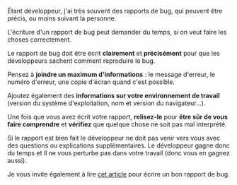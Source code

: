 Étant développeur, j'ai très souvent des rapports de bug, qui peuvent
être précis, ou moins suivant la personne.

L'écriture d'un rapport de bug peut demander du temps, si on veut faire
les choses correctement.

Le rapport de bug doit être écrit **clairement** et **précisément** pour
que les développeurs sachent comment reproduire le bug.

Pensez à **joindre un maximum d'informations** : le message d'erreur, le
numéro d'erreur, une copie d'écran quand c'est possible.

Ajoutez également des **informations sur votre environnement de
travail** (version du système d'exploitation, nom et version du
navigateur…).

Une fois que vous avez écrit votre rapport, **relisez-le** pour **être
sûr de vous faire comprendre** et **vérifiez** que quelque chose ne soit
pas mal interprété.

Si le rapport est bien fait le développeur ne doit pas venir vers vous
avec des questions ou explications supplémentaires. Le développeur gagne
donc du temps et il ne vous perturbe pas dans votre travail (donc vous
en gagnez aussi).

Je vous invite également à lire [cet
article](http://www.chiark.greenend.org.uk/~sgtatham/bugs-fr.html) pour
écrire un bon rapport de bug.

